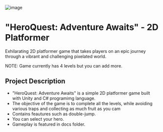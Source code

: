 ![image](https://github.com/lnikol00/2D-platformer/assets/122328343/6e64bf02-6bbb-4018-88d4-51450a7b9559)

# "HeroQuest: Adventure Awaits" - 2D Platformer
Exhilarating 2D platformer game that takes players on an epic journey through a vibrant and challenging pixelated world.

NOTE: Game currently has 4 levels but you can add more.

## Project Description

* "HeroQuest: Adventure Awaits" is a simple 2D platformer game built with Unity and C# programimg language.
* The objective of the game is to complete all the levels, while avoiding various traps and collecting as much fruit as you cam
* Contains feautures such as double-jump.
* You can select your hero.
* Gameplay is featured in docs folder.
